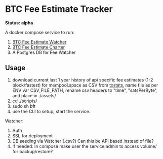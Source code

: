 # BTC Fee Estimate Tracker
**Status: alpha**  

A docker compose service to run:
1. [BTC Fee Estimate Watcher](btc-fee-watcher/README.md)
2. [BTC Fee Estimate Charter](btc-fee-charter/README.md)
3. A Postgres DB for Fee Watcher

## Usage
1. download current last 1 year history of api specific fee estimates (1-2 block/fastest) for mempool.space as CSV from [txstats](https://txstats.com/d/000000011/fee-estimation?orgId=1&viewPanel=2&var-source=mempool.space), name file as per ENV var CSV_FILE_PATH, rename csv headers to "time", "satsPerByte", and place in ./assets/ 
2. cd ./scripts/
3. sudo sh bft 
4. use the CLI to setup, start the service.


Watcher:
1. Auth
2. SSL for deployment
3. DB seeding via Watcher (.csv?) Can this be API based instead of file?
4. If needed: In compose make user the service admin to access volume/ for backup/restore?
